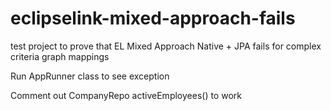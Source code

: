 # eclipselink-mixed-approach-fails
test project to prove that EL Mixed Approach Native + JPA fails for complex criteria graph mappings


Run AppRunner class to see exception

Comment out CompanyRepo activeEmployees() to work